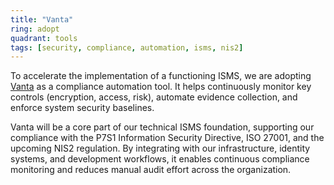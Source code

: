 ```yaml
---
title: "Vanta"
ring: adopt
quadrant: tools
tags: [security, compliance, automation, isms, nis2]
---
```


To accelerate the implementation of a functioning ISMS, we are adopting [Vanta](https://www.vanta.com/lp/demo?utm_term=vanta&utm_campaign=Branded-ALL-T1-T1-Germany&utm_source=google&utm_medium=cpc&utm_content=branded-all-germany-vanta&hsa_acc=4880914058&hsa_cam=18588380819&hsa_grp=147115593805&hsa_ad=657206340136&hsa_src=g&hsa_tgt=kwd-26743636&hsa_kw=vanta&hsa_mt=e&hsa_net=adwords&hsa_ver=3&gad_source=1&gclid=CjwKCAjwwLO_BhB2EiwAx2e-31aLBZEG4Ltwu5CTsKvPin72UXkDcPNwBHwgIV2kdqNpAR-pXsZ39hoC2qsQAvD_BwE) as a compliance automation tool. It helps continuously monitor key controls (encryption, access, risk), automate evidence collection, and enforce system security baselines.

Vanta will be a core part of our technical ISMS foundation, supporting our compliance with the P7S1 Information Security Directive, ISO 27001, and the upcoming NIS2 regulation. By integrating with our infrastructure, identity systems, and development workflows, it enables continuous compliance monitoring and reduces manual audit effort across the organization.